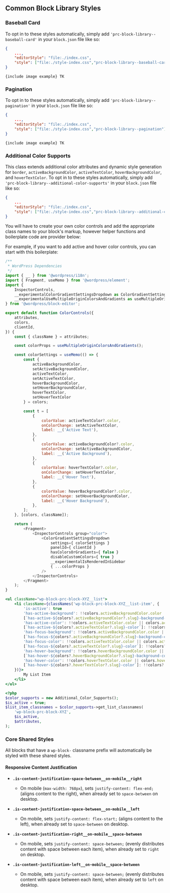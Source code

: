 ## Common Block Library Styles

### Baseball Card

To opt in to these styles automatically, simply add `'prc-block-library--baseball-card'` in your `block.json` file like so:

```json
{
	...,
	"editorStyle": "file:./index.css",
	"style": ["file:./style-index.css","prc-block-library--baseball-card"],
}
```

`{include image example} TK`

### Pagination

To opt in to these styles automatically, simply add `'prc-block-library--pagination'` in your `block.json` file like so:

```json
{
	...,
	"editorStyle": "file:./index.css",
	"style": ["file:./style-index.css","prc-block-library--pagination"],
}
```

`{include image example} TK`

### Additional Color Supports

This class extends additional color attributes and dynamic style generation for `border`, `activeBackgroundColor`, `activeTextColor`, `hoverBackgroundColor`, and `hoverTextColor`. To opt in to these styles automatically, simply add `'prc-block-library--additional-color-supports'` in your `block.json` file like so:

```json
{
	...
	"editorStyle": "file:./index.css",
	"style": ["file:./style-index.css","prc-block-library--additional-color-supports"],
}
```

You will have to create your own color controls and add the appropriate class names to your block's markup, however helper functions and boilerplate code are provider below:

For example, if you want to add active and hover color controls, you can start with this boilerplate:

```js
/**
 * WordPress Dependencies
 */
import { __ } from '@wordpress/i18n';
import { Fragment, useMemo } from '@wordpress/element';
import {
	InspectorControls,
	__experimentalColorGradientSettingsDropdown as ColorGradientSettingsDropdown,
	__experimentalUseMultipleOriginColorsAndGradients as useMultipleOriginColorsAndGradients,
} from '@wordpress/block-editor';

export default function ColorControls({
	attributes,
	colors,
	clientId,
}) {
	const { className } = attributes;

	const colorProps = useMultipleOriginColorsAndGradients();

	const colorSettings = useMemo(() => {
		const {
			activeBackgroundColor,
			setActiveBackgroundColor,
			activeTextColor,
			setActiveTextColor,
			hoverBackgroundColor,
			setHoverBackgroundColor,
			hoverTextColor,
			setHoverTextColor
		} = colors;

		const t = [
			{
				colorValue: activeTextColor?.color,
				onColorChange: setActiveTextColor,
				label: __('Active Text'),
			},
			{
				colorValue: activeBackgroundColor?.color,
				onColorChange: setActiveBackgroundColor,
				label: __('Active Background'),
			},
			{
				colorValue: hoverTextColor?.color,
				onColorChange: setHoverTextColor,
				label: __('Hover Text'),
			},
			{
				colorValue: hoverBackgroundColor?.color,
				onColorChange: setHoverBackgroundColor,
				label: __('Hover Background'),
			},
		];
	}, [colors, className]);

	return (
		<Fragment>
			<InspectorControls group="color">
				<ColorGradientSettingsDropdown
					settings={ colorSettings }
					panelId={ clientId }
					hasColorsOrGradients={ false }
					disableCustomColors={ true }
					__experimentalIsRenderedInSidebar
					{ ...colorProps }
				/>
			</InspectorControls>
		</Fragment>
	);
}
```

```jsx
<ul className="wp-block-prc-block-XYZ__list">
	<li className={classNames('wp-block-prc-block-XYZ__list-item', {
		'is-active': true
		'has-active-background': !!colors.activeBackgroundColor.color || colors.activeBackgroundColor.class,
		[`has-active-${colors?.activeBackgroundColor?.slug}-background-color`]: !!colors?.activeBackgroundColor?.slug,
		'has-active-color': !!colors.activeTextColor.color || colors.activeTextColor.class,
		[`has-active-${colors?.activeTextColor?.slug}-color`]: !!colors?.activeTextColor?.slug,
		'has-focus-background': !!colors.activeBackgroundColor.color || colors.activeBackgroundColor.class,
		[`has-focus-${colors?.activeBackgroundColor?.slug}-background-color`]: !!colors?.activeBackgroundColor?.slug,
		'has-focus-color': !!colors.activeTextColor.color || colors.activeTextColor.class,
		[`has-focus-${colors?.activeTextColor?.slug}-color`]: !!colors?.activeTextColor?.slug,
		'has-hover-background': !!colors.hoverBackgroundColor.color || colors.hoverBackgroundColor.class,
		[`has-hover-${colors?.hoverBackgroundColor?.slug}-background-color`]: !!colors?.activeBackgroundColor?.slug,
		'has-hover-color': !!colors.hoverTextColor.color || colors.hoverTextColor.class,
		[`has-hover-${colors?.hoverTextColor?.slug}-color`]: !!colors?.hoverTextColor?.slug,
	})}>
		My List Item
	</li>
</ul>
```

```php
<?php
$color_supports = new Additional_Color_Supports();
$is_active = true;
$list_item_classnames = $color_supports->get_list_classnames(
	'wp-block-prc-block-XYZ',
	$is_active,
	$attributes,
);
```

### Core Shared Styles

All blocks that have a `wp-block-` classname prefix will automatically be styled with these shared styles.

#### Responsive Content Justification

- **`.is-content-justification-space-between__on-mobile__right`**
  - On mobile (`max-width: 768px`), sets `justify-content: flex-end;` (aligns content to the right), when already set to `space-between` on desktop.

- **`.is-content-justification-space-between__on-mobile__left`**
  - On mobile, sets `justify-content: flex-start;` (aligns content to the left), when already set to `space-between` on desktop.

- **`.is-content-justification-right__on-mobile__space-between`**
  - On mobile, sets `justify-content: space-between;` (evenly distributes content with space between each item), when already set to `right` on desktop.

- **`.is-content-justification-left__on-mobile__space-between`**
  - On mobile, sets `justify-content: space-between;` (evenly distributes content with space between each item), when already set to `left` on desktop.